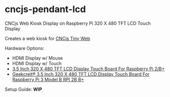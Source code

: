 # cncjs-pendant-lcd
CNCjs Web Kiosk Display on Raspberry Pi 320 X 480 TFT LCD Touch Display

Creates a web kiosk for [CNCjs Tiny Web](https://github.com/cncjs/cncjs-pendant-tinyweb)

Hardware Options:
- HDMI Display w/ Mouse
- HDMI Display w/ Touch
- [3.5 Inch 320 X 480 TFT LCD Display Touch Board For Raspberry Pi 2/B+](https://www.banggood.com/3_5-Inch-320-X-480-TFT-LCD-Display-Touch-Board-For-Raspberry-Pi-BB-p-958458.html)
- [Geekcreit® 3.5 Inch 320 X 480 TFT LCD Display Touch Board For Raspberry Pi 3 Model B RPI 2B B+](https://www.banggood.com/3_5-Inch-320-X-480-TFT-LCD-Display-Touch-Board-For-Raspberry-Pi-2-Model-B-RPI-B-p-1023432.html)

Setup Guide:
**WIP**
